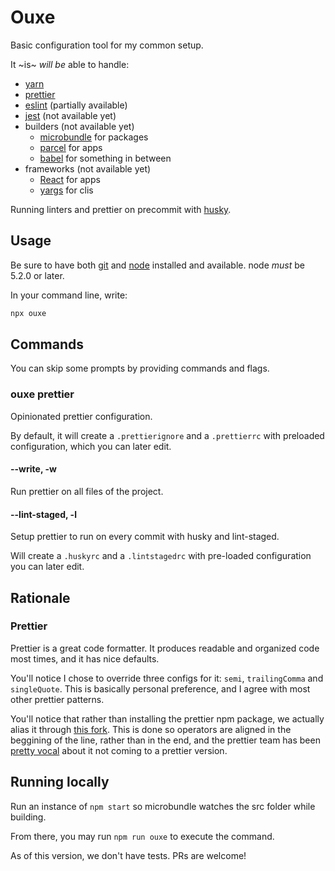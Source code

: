 # Ouxe

Basic configuration tool for my common setup.

It ~is~ _will be_ able to handle:

- [yarn](https://yarnpkg.com)
- [prettier](https://prettier.io)
- [eslint](https://eslint.org) (partially available)
- [jest](https://jestjs.io) (not available yet)
- builders (not available yet)
  - [microbundle](https://github.com/developit/microbundle) for packages
  - [parcel](https://parceljs.org) for apps
  - [babel](https://babeljs.io) for something in between
- frameworks (not available yet)
  - [React](https://reactjs.org) for apps
  - [yargs](http://yargs.js.org) for clis

Running linters and prettier on precommit with [husky](https://github.com/typicode/husky).

## Usage

Be sure to have both [git](https://git-scm.com) and [node](https://nodejs.org/en/) installed and available. node _must_ be 5.2.0 or later.

In your command line, write:

```bash
npx ouxe
```

## Commands

You can skip some prompts by providing commands and flags.

### ouxe prettier

Opinionated prettier configuration.

By default, it will create a `.prettierignore` and a `.prettierrc` with preloaded configuration, which you can later edit.

#### --write, -w

Run prettier on all files of the project.

#### --lint-staged, -l

Setup prettier to run on every commit with husky and lint-staged.

Will create a `.huskyrc` and a `.lintstagedrc` with pre-loaded configuration you can later edit.

## Rationale

### Prettier

Prettier is a great code formatter. It produces readable and organized code most times, and it has nice defaults.

You'll notice I chose to override three configs for it: `semi`, `trailingComma` and `singleQuote`. This is basically personal preference, and I agree with most other prettier patterns.

You'll notice that rather than installing the prettier npm package, we actually alias it through [this fork](https://www.npmjs.com/package/@btmills/prettier). This is done so operators are aligned in the beggining of the line, rather than in the end, and the prettier team has been [pretty vocal](https://github.com/prettier/prettier/pull/5108#issuecomment-423278455) about it not coming to a prettier version.

## Running locally

Run an instance of `npm start` so microbundle watches the src folder while building.

From there, you may run `npm run ouxe` to execute the command.

As of this version, we don't have tests. PRs are welcome!

